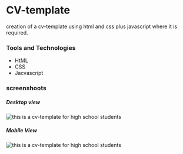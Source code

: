 # CV-template
creation of a cv-template using html and css plus javascript where it is required.


### Tools and Technologies

- HtML
- CSS
- Jacvascript

### screenshoots

##### Desktop view

![this is a cv-template for high school students](https://user-images.githubusercontent.com/47631065/145522574-7590624e-6f11-4fe9-b581-e07e7347c7a0.png)


##### Mobile View

![this is a cv-template for high school students](https://user-images.githubusercontent.com/47631065/145522643-981585ea-7b5d-4020-a693-551c67587588.png)
